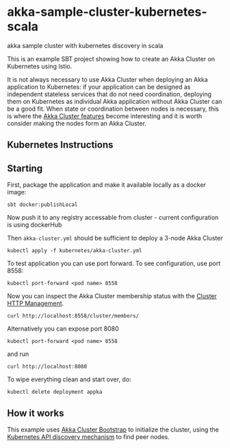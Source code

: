# akka-sample-cluster-kubernetes-scala
akka sample cluster with kubernetes discovery in scala

This is an example SBT project showing how to create an Akka Cluster on
Kubernetes using Istio.

It is not always necessary to use Akka Cluster when deploying an Akka
application to Kubernetes: if your application can be designed as independent
stateless services that do not need coordination, deploying them on Kubernetes
as individual Akka application without Akka Cluster can be a good fit. When
state or coordination between nodes is necessary, this is where the
[Akka Cluster features](https://doc.akka.io/docs/akka/current/typed/cluster.html)
become interesting and it is worth consider making the nodes form an Akka
Cluster.

## Kubernetes Instructions
    
## Starting

First, package the application and make it available locally as a docker image:

    sbt docker:publishLocal

Now push it to any registry accessable from cluster - current configuration is using dockerHub

Then `akka-cluster.yml` should be sufficient to deploy a 3-node Akka Cluster

    kubectl apply -f kubernetes/akka-cluster.yml
    
To test application you can use port forward.
To see configuration, use port 8558:

````
kubectl port-forward <pod name> 8558
````
Now you can inspect the Akka Cluster membership status with the [Cluster HTTP Management](https://doc.akka.io/docs/akka-management/current/cluster-http-management.html).

    curl http://localhost:8558/cluster/members/

Alternatively you can expose port 8080

    kubectl port-forward <pod name> 8558

and run 

    curl http://localhost:8080
    
To wipe everything clean and start over, do:

    kubectl delete deployment appka

## How it works

This example uses [Akka Cluster Bootstrap](https://doc.akka.io/docs/akka-management/current/bootstrap/index.html)
to initialize the cluster, using the [Kubernetes API discovery mechanism](https://doc.akka.io/docs/akka-management/current/discovery/index.html#discovery-method-kubernetes-api) 
to find peer nodes.
